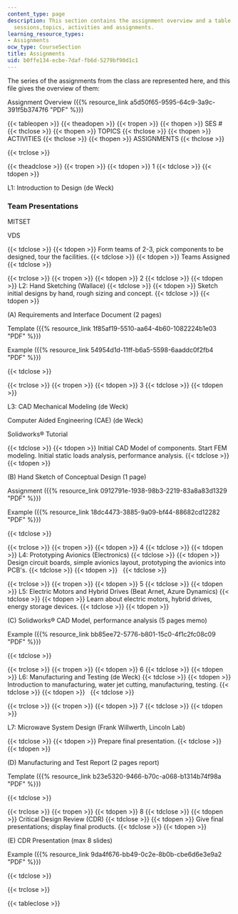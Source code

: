 ```yaml
---
content_type: page
description: This section contains the assignment overview and a table which includes
  sessions,topics, activities and assignments.
learning_resource_types:
- Assignments
ocw_type: CourseSection
title: Assignments
uid: b0ffe134-ecbe-7daf-fb6d-5279bf90d1c1
---
```


The series of the assignments from the class are represented here, and this file gives the overview of them:

Assignment Overview ({{% resource_link a5d50f65-9595-64c9-3a9c-391f5b3747f6 "PDF" %}})

{{< tableopen >}}
{{< theadopen >}}
{{< tropen >}}
{{< thopen >}}
SES #
{{< thclose >}}
{{< thopen >}}
TOPICS
{{< thclose >}}
{{< thopen >}}
ACTIVITIES
{{< thclose >}}
{{< thopen >}}
ASSIGNMENTS
{{< thclose >}}

{{< trclose >}}

{{< theadclose >}}
{{< tropen >}}
{{< tdopen >}}
1
{{< tdclose >}}
{{< tdopen >}}


L1: Introduction to Design (de Weck)

### Team Presentations

MITSET

VDS


{{< tdclose >}}
{{< tdopen >}}
Form teams of 2-3, pick components to be designed, tour the facilities.
{{< tdclose >}}
{{< tdopen >}}
Teams Assigned
{{< tdclose >}}

{{< trclose >}}
{{< tropen >}}
{{< tdopen >}}
2
{{< tdclose >}}
{{< tdopen >}}
L2: Hand Sketching (Wallace)
{{< tdclose >}}
{{< tdopen >}}
Sketch initial designs by hand, rough sizing and concept.
{{< tdclose >}}
{{< tdopen >}}


(A) Requirements and Interface Document (2 pages)

Template ({{% resource_link 1f85af19-5510-aa64-4b60-1082224b1e03 "PDF" %}})

Example ({{% resource_link 54954d1d-11ff-b6a5-5598-6aaddc0f2fb4 "PDF" %}})


{{< tdclose >}}

{{< trclose >}}
{{< tropen >}}
{{< tdopen >}}
3
{{< tdclose >}}
{{< tdopen >}}


L3: CAD Mechanical Modeling (de Weck)

Computer Aided Engineering (CAE) (de Weck)

Solidworks® Tutorial


{{< tdclose >}}
{{< tdopen >}}
Initial CAD Model of components. Start FEM modeling. Initial static loads analysis, performance analysis.
{{< tdclose >}}
{{< tdopen >}}


(B) Hand Sketch of Conceptual Design (1 page)

Assignment ({{% resource_link 0912791e-1938-98b3-2219-83a8a83d1329 "PDF" %}})

Example ({{% resource_link 18dc4473-3885-9a09-bf44-88682cd12282 "PDF" %}})


{{< tdclose >}}

{{< trclose >}}
{{< tropen >}}
{{< tdopen >}}
4
{{< tdclose >}}
{{< tdopen >}}
L4: Prototyping Avionics (Electronics)
{{< tdclose >}}
{{< tdopen >}}
Design circuit boards, simple avionics layout, prototyping the avionics into PCB's.
{{< tdclose >}}
{{< tdopen >}}
 
{{< tdclose >}}

{{< trclose >}}
{{< tropen >}}
{{< tdopen >}}
5
{{< tdclose >}}
{{< tdopen >}}
L5: Electric Motors and Hybrid Drives (Beat Arnet, Azure Dynamics)
{{< tdclose >}}
{{< tdopen >}}
Learn about electric motors, hybrid drives, energy storage devices.
{{< tdclose >}}
{{< tdopen >}}


(C) Solidworks® CAD Model, performance analysis (5 pages memo)

Example ({{% resource_link bb85ee72-5776-b801-15c0-4f1c2fc08c09 "PDF" %}})


{{< tdclose >}}

{{< trclose >}}
{{< tropen >}}
{{< tdopen >}}
6
{{< tdclose >}}
{{< tdopen >}}
L6: Manufacturing and Testing (de Weck)
{{< tdclose >}}
{{< tdopen >}}
Introduction to manufacturing, water jet cutting, manufacturing, testing.
{{< tdclose >}}
{{< tdopen >}}
 
{{< tdclose >}}

{{< trclose >}}
{{< tropen >}}
{{< tdopen >}}
7
{{< tdclose >}}
{{< tdopen >}}


L7: Microwave System Design (Frank Willwerth, Lincoln Lab)


{{< tdclose >}}
{{< tdopen >}}
Prepare final presentation.
{{< tdclose >}}
{{< tdopen >}}


(D) Manufacturing and Test Report (2 pages report)

Template ({{% resource_link b23e5320-9466-b70c-a068-b1314b74f98a "PDF" %}})


{{< tdclose >}}

{{< trclose >}}
{{< tropen >}}
{{< tdopen >}}
8
{{< tdclose >}}
{{< tdopen >}}
Critical Design Review (CDR)
{{< tdclose >}}
{{< tdopen >}}
Give final presentations; display final products.
{{< tdclose >}}
{{< tdopen >}}


(E) CDR Presentation (max 8 slides)

Example ({{% resource_link 9da4f676-bb49-0c2e-8b0b-cbe6d6e3e9a2 "PDF" %}})


{{< tdclose >}}

{{< trclose >}}

{{< tableclose >}}